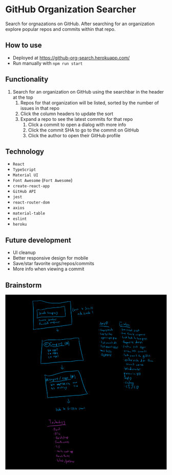 # GitHub Organization Searcher

Search for orgnazations on GitHub. After searching for an organization explore popular repos and commits within that repo.

## How to use

- Deployed at https://github-org-search.herokuapp.com/
- Run manually with `npm run start`

## Functionality

1. Search for an organization on GitHub using the searchbar in the header at the top
   1. Repos for that organization will be listed, sorted by the number of issues in that repo
   2. Click the column headers to update the sort
   3. Expand a repo to see the latest commits for that repo
      1. Click a commit to open a dialog with more info
      2. Click the commit SHA to go to the commit on GitHub
      3. Click the author to open their GitHub profile

## Technology

- `React`
- `TypeScript`
- `Material UI`
- `Font Awesome` (`Fort Awesome`)
- `create-react-app`
- `GitHub API`
- `jest`
- `react-router-dom`
- `axios`
- `material-table`
- `eslint`
- `heroku`

## Future development

- UI cleanup
- Better responsive design for mobile
- Save/star favorite orgs/repos/commits
- More info when viewing a commit

## Brainstorm
![brainstorm](readme-resources/brainstorm.png)
